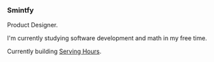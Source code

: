 ### Smintfy

Product Designer.

I'm currently studying software development and math in my free time.

Currently building [Serving Hours](https://servinghours.com).
